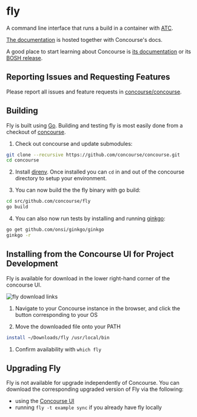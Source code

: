 # fly

A command line interface that runs a build in a container with [ATC](https://github.com/concourse/atc).

[The documentation](https://concourse-ci.org/fly.html) is hosted together with Concourse's docs.

A good place to start learning about Concourse is [its documentation](https://concourse-ci.org/docs.html)
or its [BOSH release](https://github.com/concourse/concourse).

## Reporting Issues and Requesting Features

Please report all issues and feature requests in [concourse/concourse](https://github.com/concourse/concourse/issues).

## Building

Fly is built using [Go](http://golang.org/). Building and testing fly is most easily done from a checkout of [concourse](https://github.com/concourse/concourse).

1. Check out concourse and update submodules:

  ```bash
  git clone --recursive https://github.com/concourse/concourse.git
  cd concourse
  ```

2. Install [direnv](https://github.com/zimbatm/direnv). Once installed you can `cd` in and out of the concourse
directory to setup your environment.

3. You can now build the the fly binary with go build:

  ```bash
  cd src/github.com/concourse/fly
  go build
  ```

4. You can also now run tests by installing and running [ginkgo](http://onsi.github.io/ginkgo/):

  ```bash
  go get github.com/onsi/ginkgo/ginkgo
  ginkgo -r
  ```

## Installing from the Concourse UI for Project Development

Fly is available for download in the lower right-hand corner of the concourse UI.

![fly download links](images/fly_download_ui.png)

1. Navigate to your Concourse instance in the browser, and click the button corresponding to your OS

1. Move the downloaded file onto your PATH

  ```bash
  install ~/Downloads/fly /usr/local/bin
  ```

1. Confirm availability with `which fly`

## Upgrading Fly
Fly is not available for upgrade independently of Concourse. You can download the corresponding upgraded version of Fly via the following: 
* using the [Concourse UI](#installing-from-the-concourse-ui-for-project-development) 
* running `fly -t example sync` if you already have fly locally

